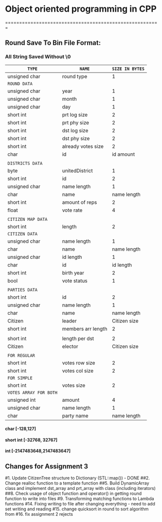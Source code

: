 
# Object oriented programming in CPP
=======================================================

## Round Save To Bin File Format:
### All String Saved Without \0

| `TYPE`              | `NAME`             | `SIZE IN BYTES`  |
| ------------------- | ------------------ | ---------------  |
| unsigned char       | round type         | 1                |
| `ROUND DATA`                                                |
| unsigned char       | year               | 1                |
| unsigned char       | month              | 1                |
| unsigned char       | day                | 1                |
| short int           | prt log size       | 2                |
| short int           | prt phy size       | 2                |
| short int           | dst log size       | 2                |
| short int           | dst phy size       | 2                |
| short int           | already votes size | 2                |
| char                | id                 | id amount        |
|                                                             |
| `DISTRICTS DATA`                                            |
| byte                | unitedDistrict     | 1                |
| short int           | id                 | 2                |
| unsigned char       | name length        | 1                |
| char                | name               | name length      |
| short int           | amount of reps     | 2                |
| float               | vote rate          | 4                |
|                                                             |
| `CITIZEN MAP DATA`                                          |
| short int           | length             | 2                |
| `CITIZEN DATA`                                              |
| unsigned char       | name length        | 1                |
| char                | name               | name length      |
| unsigned char       | id length          | 1                |
| char                | id                 | id length        |
| short int           | birth year         | 2                |
| bool                | vote status        | 1                |
|                                                             |
| `PARTIES DATA`                                              |
| short int           | id                 | 2                |
| unsigned char       | name length        | 1                |
| char                | name               | name length      |
| Citizen             | leader             | Citizen size     |
| short int           | members arr length | 2                |
|                                                             |
| short int           | length per dst     | 2                |
| Citizen             | elector            | Citizen size     |
|                                                             |
| `FOR REGULAR`                                               |
| short int           | votes row size     | 2                |
| short int           | votes col size     | 2                |
| `FOR SIMPLE`                                                |
| short int           | votes size         | 2                |
| `VOTES ARRAY FOR BOTH`                                      |
| unsigned int        | amount             | 4                |
| unsigned char       | name length        | 1                |
| char                | party name         | name length      |

#### char [-128,127]
#### short int [-32768, 32767]
#### int [-2147483648,2147483647]

## Changes for Assignment 3
#1. Update CitizenTree structure to Dictionary (STL::map()) - DONE
##2. Change realloc function to a template function
##5. Build DynamicArray class and implement dst_array and prt_array with class (including iterators)
##8. Check usage of object function and operator() in getting round function to write into files
#9. Transforming matching functions to Lambda functions
#14. Fixing writing to file after changing everything - need to add set writing and reading
#15. change quicksort in round to sort algorithm from <algorithm>
#16. fix assignment 2 rejects